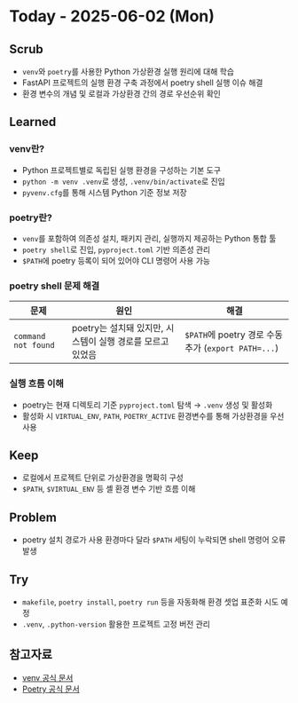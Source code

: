 Today - 2025-06-02 (Mon)
=========================

Scrub
-----

* `venv`와 `poetry`를 사용한 Python 가상환경 실행 원리에 대해 학습
* FastAPI 프로젝트의 실행 환경 구축 과정에서 poetry shell 실행 이슈 해결
* 환경 변수의 개념 및 로컬과 가상환경 간의 경로 우선순위 확인

Learned
-------

### venv란?

* Python 프로젝트별로 독립된 실행 환경을 구성하는 기본 도구
* `python -m venv .venv`로 생성, `.venv/bin/activate`로 진입
* `pyvenv.cfg`를 통해 시스템 Python 기준 정보 저장

### poetry란?

* `venv`를 포함하여 의존성 설치, 패키지 관리, 실행까지 제공하는 Python 통합 툴
* `poetry shell`로 진입, `pyproject.toml` 기반 의존성 관리
* `$PATH`에 poetry 등록이 되어 있어야 CLI 명령어 사용 가능

### poetry shell 문제 해결

| 문제 | 원인 | 해결 |
|------|------|------|
| `command not found` | poetry는 설치돼 있지만, 시스템이 실행 경로를 모르고 있었음 | `$PATH`에 poetry 경로 수동 추가 (`export PATH=...`) |

### 실행 흐름 이해

* poetry는 현재 디렉토리 기준 `pyproject.toml` 탐색 → `.venv` 생성 및 활성화
* 활성화 시 `VIRTUAL_ENV`, `PATH`, `POETRY_ACTIVE` 환경변수를 통해 가상환경을 우선 사용

Keep
----

* 로컬에서 프로젝트 단위로 가상환경을 명확히 구성
* `$PATH`, `$VIRTUAL_ENV` 등 셸 환경 변수 기반 흐름 이해

Problem
-------

* poetry 설치 경로가 사용 환경마다 달라 `$PATH` 세팅이 누락되면 shell 명령어 오류 발생

Try
---

* `makefile`, `poetry install`, `poetry run` 등을 자동화해 환경 셋업 표준화 시도 예정
* `.venv`, `.python-version` 활용한 프로젝트 고정 버전 관리

참고자료
--------

* [venv 공식 문서](https://docs.python.org/3/library/venv.html)
* [Poetry 공식 문서](https://python-poetry.org/docs/)